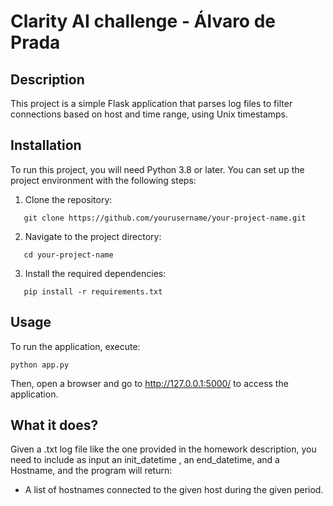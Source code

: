 # Clarity AI challenge - Álvaro de Prada  

## Description  
This project is a simple Flask application that parses log files to filter connections based on host and time range, using Unix timestamps.

## Installation
To run this project, you will need Python 3.8 or later. You can set up the project environment with the following steps:

1. Clone the repository:
```
   git clone https://github.com/yourusername/your-project-name.git
```
2. Navigate to the project directory:
```
   cd your-project-name
```
3. Install the required dependencies:
```
   pip install -r requirements.txt
```

## Usage
To run the application, execute:
```
python app.py
```
Then, open a browser and go to http://127.0.0.1:5000/ to access the application.

## What it does?
Given a .txt log file like the one provided in the homework description, you need to include as input an init_datetime , an
end_datetime, and a Hostname, and the program will return:
- A list of hostnames connected to the given host during the given period.
